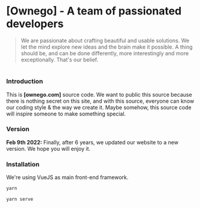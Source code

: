 # [Ownego] - A team of passionated developers

> We are passionate about crafting beautiful and usable solutions. We let the mind explore new ideas and the brain make it possible. A thing should be, and can be done differently, more interestingly and more exceptionally. That's our belief.

#

### Introduction

This is **[ownego.com]** source code. We want to public this source because there is nothing secret on this site, and with this source, everyone can know our coding style & the way we create it. Maybe somehow, this source code will inspire someone to make something special.

### Version

**Feb 9th 2022:** Finally, after 6 years, we updated our website to a new version. We hope you will enjoy it.

### Installation
We're using VueJS as main front-end framework.

```bash
yarn
```

```bash
yarn serve
```
